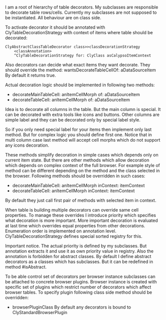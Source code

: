 I am a root of hierarchy of table decorators.
My subclasses are responsible to decorate table rows/cells.
Currently my subclasses are not supposed to be instantiated. All behaviour are on class side.

To activate decorator it should be annotated with ClyTableDecorationStrategy with context of items where table should be decorated:

	ClyAbstractClassTableDecorator class>>classDecorationStrategy
		<classAnnotation>
		^ClyTableDecorationStrategy for: ClyClass asCalypsoItemContext

Also decorators can decide what exact items they want decorate. They should override the method:
	 wantsDecorateTableCellOf: aDataSourceItem
By default it returns true.

Actual decoration logic should be implemented in following two methods:

- decorateMainTableCell: anItemCellMorph of: aDataSourceItem
- decorateTableCell: anItemCellMorph of: aDataSourceItem

Idea is to decorate all columns in the table. But the main column is special. It can be decorated with extra tools like icons and buttons.
Other columns are simple label and they can be decorated only by special label style.

So if you only need special label for your items then implement only last method.
But for complex logic you should define first one. 
Notice that in multi column case last method will accept cell morphs which do not support any icons decoration.

These methods simplify decoration in simple cases which depends only on current item state.
But there are other methods which allow decoration which depends on complex context of the full browser.
For example style of method can be different depending on the method and the class selected in the browser.
Following methods should be overridden in such cases: 

- decorateMainTableCell: anItemCellMorph inContext: itemContext 
- decorateTableCell: anItemCellMorph inContext: itemContext

By default they just call first pair of methods with selected item in context.

When table is building multiple decorators can override same cell properties. To manage these overrides I introduce priority which specifies what decoration is more important. More important decoration is evaluated at last time which overrides equal properties from other decorations.
Enumeration order is implemented on annotation level. ClyTableDecorationStrategy defines special sorted registry for this.

Important notice. The actual priority is defined by my subclasses. But annotation extracts it and use it as own priority value in registry. 
Also the annotation is forbidden for abstract classes. By default I define abstract decorators as a classes which has subclasses. But it can be redefined in method #isAbstract. 

To be able control set of decorators per browser instance subclasses can be attached to concrete browser plugins.
Browser instance is created with specific set of plugins which restrict number of decorators which affect browser tables.
To specify plugin following class side method should be overridden:
- browserPluginClass
By default any decorators is bound to ClyStandardBrowserPlugin